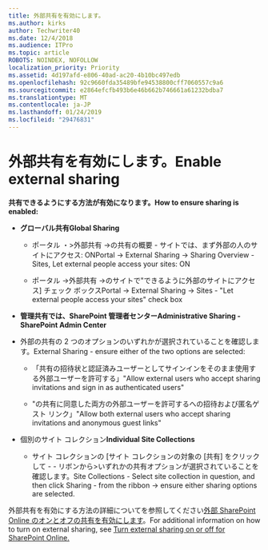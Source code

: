 ```yaml
---
title: 外部共有を有効にします。
ms.author: kirks
author: Techwriter40
ms.date: 12/4/2018
ms.audience: ITPro
ms.topic: article
ROBOTS: NOINDEX, NOFOLLOW
localization_priority: Priority
ms.assetid: 4d197afd-e806-40ad-ac20-4b10bc497edb
ms.openlocfilehash: 92c9660fda35489bfe94538800cff7060557c9a6
ms.sourcegitcommit: e2864efcfb493b6e46b662b746661a61232bdba7
ms.translationtype: MT
ms.contentlocale: ja-JP
ms.lasthandoff: 01/24/2019
ms.locfileid: "29476831"
---
```

# <a name="enable-external-sharing"></a><span data-ttu-id="4a991-102">外部共有を有効にします。</span><span class="sxs-lookup"><span data-stu-id="4a991-102">Enable external sharing</span></span>

 <span data-ttu-id="4a991-103">**共有できるようにする方法が有効になります。**</span><span class="sxs-lookup"><span data-stu-id="4a991-103">**How to ensure sharing is enabled:**</span></span>
  
- <span data-ttu-id="4a991-104">**グローバル共有**</span><span class="sxs-lookup"><span data-stu-id="4a991-104">**Global Sharing**</span></span>
    
  - <span data-ttu-id="4a991-105">ポータル ・\>外部共有 -\>の共有の概要 - サイトでは、まず外部の人のサイトにアクセス: ON</span><span class="sxs-lookup"><span data-stu-id="4a991-105">Portal -\> External Sharing -\> Sharing Overview - Sites, Let external people access your sites: ON</span></span>
    
  - <span data-ttu-id="4a991-106">ポータル -\>外部共有 -\>のサイトで"できるように外部のサイトにアクセス] チェック ボックス</span><span class="sxs-lookup"><span data-stu-id="4a991-106">Portal -\> External Sharing -\> Sites - "Let external people access your sites" check box</span></span>
    
- <span data-ttu-id="4a991-107">**管理共有では、SharePoint 管理者センター**</span><span class="sxs-lookup"><span data-stu-id="4a991-107">**Administrative Sharing - SharePoint Admin Center**</span></span>
    
- <span data-ttu-id="4a991-108">外部の共有の 2 つのオプションのいずれかが選択されていることを確認します。</span><span class="sxs-lookup"><span data-stu-id="4a991-108">External Sharing - ensure either of the two options are selected:</span></span>
    
  - <span data-ttu-id="4a991-109">「共有の招待状と認証済みユーザーとしてサインインをそのまま使用する外部ユーザーを許可する」</span><span class="sxs-lookup"><span data-stu-id="4a991-109">"Allow external users who accept sharing invitations and sign in as authenticated users"</span></span>
    
  - <span data-ttu-id="4a991-110">"の共有に同意した両方の外部ユーザーを許可するへの招待および匿名ゲスト リンク」</span><span class="sxs-lookup"><span data-stu-id="4a991-110">"Allow both external users who accept sharing invitations and anonymous guest links"</span></span>
    
- <span data-ttu-id="4a991-111">個別のサイト コレクション</span><span class="sxs-lookup"><span data-stu-id="4a991-111">**Individual Site Collections**</span></span>
    
  - <span data-ttu-id="4a991-112">サイト コレクションの [サイト コレクションの対象の [共有] をクリックして - - リボンから\>いずれかの共有オプションが選択されていることを確認します。</span><span class="sxs-lookup"><span data-stu-id="4a991-112">Site Collections - Select site collection in question, and then click Sharing - from the ribbon -\> ensure either sharing options are selected.</span></span>
    
<span data-ttu-id="4a991-113">外部共有を有効にする方法の詳細についてを参照してください[外部 SharePoint Online のオンとオフの共有を有効にします](https://go.microsoft.com/fwlink/?linkid=2047681&amp;clcid=0x409)。</span><span class="sxs-lookup"><span data-stu-id="4a991-113">For additional information on how to turn on external sharing, see [Turn external sharing on or off for SharePoint Online.](https://go.microsoft.com/fwlink/?linkid=2047681&amp;clcid=0x409)</span></span>
  

